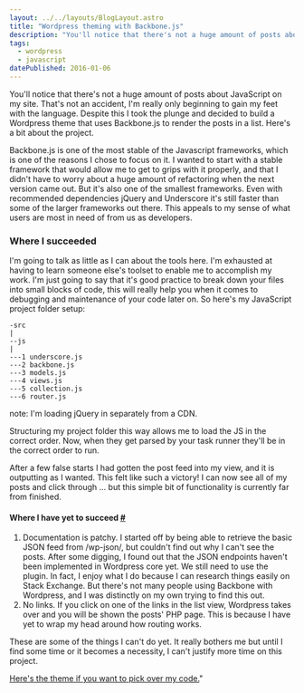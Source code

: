 ```yaml
---
layout: ../../layouts/BlogLayout.astro
title: "Wordpress theming with Backbone.js"
description: "You'll notice that there's not a huge amount of posts about JavaScript on my site. That's not an accident, I'm really only beginning to gain my feet with the language. Despite this I took the plunge and decided to build a Wordpress theme that uses Backbone.js to render the posts in a list. Here's a bit about the project."
tags: 
  - wordpress
  - javascript
datePublished: 2016-01-06
---
```


You'll notice that there's not a huge amount of posts about JavaScript on my site. That's not an accident, I'm really only beginning to gain my feet with the language. Despite this I took the plunge and decided to build a Wordpress theme that uses Backbone.js to render the posts in a list. Here's a bit about the project.

Backbone.js is one of the most stable of the Javascript frameworks, which is one of the reasons I chose to focus on it. I wanted to start with a stable framework that would allow me to get to grips with it properly, and that I didn't have to worry about a huge amount of refactoring when the next version came out. But it's also one of the smallest frameworks. Even with recommended dependencies jQuery and Underscore it's still faster than some of the larger frameworks out there. This appeals to my sense of what users are most in need of from us as developers.

### Where I succeeded

I'm going to talk as little as I can about the tools here. I'm exhausted at having to learn someone else's toolset to enable me to accomplish my work. I'm just going to say that it's good practice to break down your files into small blocks of code, this will really help you when it comes to debugging and maintenance of your code later on. So here's my JavaScript project folder setup:

```
-src
|
--js
|
---1 underscore.js
---2 backbone.js
---3 models.js
---4 views.js
---5 collection.js
---6 router.js
```

note: I'm loading jQuery in separately from a CDN.

Structuring my project folder this way allows me to load the JS in the correct order. Now, when they get parsed by your task runner they'll be in the correct order to run.

After a few false starts I had gotten the post feed into my view, and it is outputting as I wanted. This felt like such a victory! I can now see all of my posts and click through ... but this simple bit of functionality is currently far from finished.

#### Where I have yet to succeed [#](https://deliciousreverie.co.uk/posts/wordpress-themeing-with-backbone-js/#where-i-have-yet-to-succeed)

1.  Documentation is patchy. I started off by being able to retrieve the basic JSON feed from /wp-json/, but couldn't find out why I can't see the posts. After some digging, I found out that the JSON endpoints haven't been implemented in Wordpress core yet. We still need to use the plugin. In fact, I enjoy what I do because I can research things easily on Stack Exchange. But there's not many people using Backbone with Wordpress, and I was distinctly on my own trying to find this out.
2.  No links. If you click on one of the links in the list view, Wordpress takes over and you will be shown the posts' PHP page. This is because I have yet to wrap my head around how routing works.

These are some of the things I can't do yet. It really bothers me but until I find some time or it becomes a necessity, I can't justify more time on this project.

[Here's the theme if you want to pick over my code.](https://github.com/endymion1818/questingtheair)"